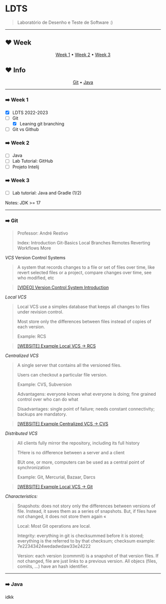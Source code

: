 # LDTS

> Laboratório de Desenho e Teste de Software :)

---

## :heart: **Week**

<p align="center">
  <a href="#arrow_right-week-1">Week 1</a> •
  <a href="#arrow_right-week-2">Week 2</a> •
  <a href="#arrow_right-week-3">Week 3</a> 
</p>

## :heart: **Info**
<p align="center">
  <a href="#arrow_right-git">Git</a> • 
  <a href="#arrow_right-java">Java</a> 
</p>

---

### :arrow_right: **Week 1**

- [X] LDTS 2022-2023
- [ ] Git
  - [X] Leaning git branching
- [ ] Git vs Github

### :arrow_right: **Week 2**

- [ ] Java
- [ ] Lab Tutorial: GitHub
- [ ] Projeto Intelij

### :arrow_right: **Week 3**

- [ ] Lab tutorial: Java and Gradle (1/2)

Notes: JDK >= 17

---

### :arrow_right: **Git**

> Professor: André Restivo
>
> Index: Introduction Git-Basics Local Branches Remotes Reverting Workflows More


*VCS*
Version Control Systems

> A system that records changes to a file or set of files over time, like revert selected files or a project, compare changes over time, see who modified, etc

> [[VIDEO] Version Control System Introduction](https://www.youtube.com/watch?v=zbKdDsNNOhg)


*Local VCS*

> Local VCS use a simples database that keeps all changes to files under revision control.
>
> Most store only the differences between files instead of copies of each version.
> 
> Example: RCS

> [[WEBSITE] Example Local VCS -> RCS](https://www.gnu.org/software/rcs/)


*Centralized VCS*

> A single server that contains all the versioned files.
>
> Users can checkout a particular file version.
> 
> Example: CVS, Subversion
> 
> Advantagens: everyone knows what everyone is doing; fine grained control over who can do what
> 
> Disadvantages: single point of failure; needs constant connectivity; backups are mandatory.

> [[WEBSITE] Example Centralized VCS -> CVS](hhttp://cvs.nongnu.org)


*Distributed VCS*

> All clients fully mirror the repository, including its full history
> 
> THere is no difference between a server and a client
> 
> BUt one, or more, computers can be used as a central point of synchronization
> 
> Example: Git, Mercurial, Bazaar, Darcs

> [[WEBSITE] Example Local VCS -> Git](https://git-scm.com)


*Characteristics:*

> Snapshots: does not story only the differences between versions of file. Instead, it saves them as a series of snapshots. But, if files have not changed, it does not store them again «
> 
> Local: Most Git operations are local.
> 
> Integrity: everything in git is checksummed before it is stored; everything is the referred to by that checksum; checksum example: 7e22343424wedadwdaw33e24222
> 
> Version: each version (commmit) is a snapshot of that version files. If not changed, file are just links to a previous version. All objecs (files, comiits,  ...) have an hash identifier.






---

### :arrow_right: **Java**

idkk